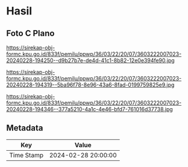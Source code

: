 # Hasil

## Foto C Plano

https://sirekap-obj-formc.kpu.go.id/833f/pemilu/ppwp/36/03/22/20/07/3603222007023-20240228-194250--d9b27b7e-de4d-41c1-8b82-12e0e394fe90.jpg

https://sirekap-obj-formc.kpu.go.id/833f/pemilu/ppwp/36/03/22/20/07/3603222007023-20240228-194319--5ba96f78-8e96-43a6-8fad-0199759825e9.jpg

https://sirekap-obj-formc.kpu.go.id/833f/pemilu/ppwp/36/03/22/20/07/3603222007023-20240228-194346--377a5210-4a1c-4e46-bfd7-761016d37738.jpg


## Metadata

| Key        | Value               |
| ---------- | ------------------- |
| Time Stamp | 2024-02-28 20:00:00 |



